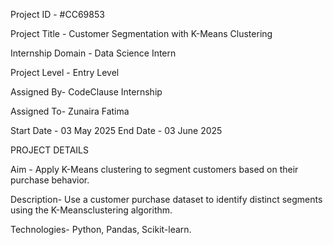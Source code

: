 Project ID - #CC69853

Project Title - Customer Segmentation with K-Means Clustering

Internship Domain - Data Science Intern

Project Level - Entry Level

Assigned By- CodeClause Internship

Assigned To- Zunaira Fatima

Start Date - 03 May 2025 End Date - 03 June 2025

PROJECT DETAILS

Aim - Apply K-Means clustering to segment customers based on their purchase behavior.

Description- Use a customer purchase dataset to identify distinct segments using the K-Meansclustering algorithm.

Technologies- Python, Pandas, Scikit-learn.
